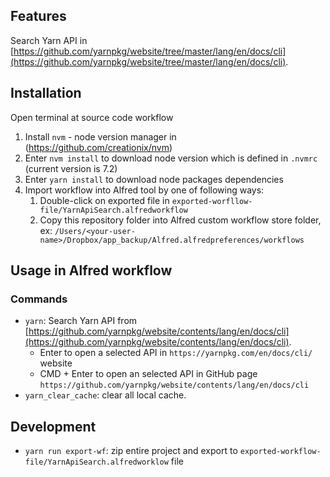 ## Features

Search Yarn API in [https://github.com/yarnpkg/website/tree/master/lang/en/docs/cli](https://github.com/yarnpkg/website/tree/master/lang/en/docs/cli). 

## Installation

Open terminal at source code workflow

1. Install `nvm` - node version manager in (https://github.com/creationix/nvm)
2. Enter `nvm install` to download node version which is defined in `.nvmrc` (current version is 7.2)
3. Enter `yarn install` to download node packages dependencies
4. Import workflow into Alfred tool by one of following ways: 
    1. Double-click on exported file in `exported-worfllow-file/YarnApiSearch.alfredworkflow`
    2. Copy this repository folder into Alfred custom workflow store folder, ex: `/Users/<your-user-name>/Dropbox/app_backup/Alfred.alfredpreferences/workflows`

## Usage in Alfred workflow

### Commands
- `yarn`: Search Yarn API from [https://github.com/yarnpkg/website/contents/lang/en/docs/cli](https://github.com/yarnpkg/website/contents/lang/en/docs/cli).
    + Enter to open a selected API in `https://yarnpkg.com/en/docs/cli/` website
    + CMD + Enter to open an selected API in GitHub page `https://github.com/yarnpkg/website/contents/lang/en/docs/cli`
- `yarn_clear_cache`: clear all local cache. 

## Development

- `yarn run export-wf`: zip entire project and export to `exported-workflow-file/YarnApiSearch.alfredworklow` file 
